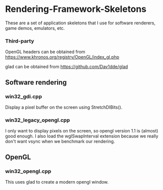 # Rendering-Framework-Skeletons
These are a set of application skeletons that I use for software renderers, game demos, emulators, etc.

### Third-party
OpenGL headers can be obtained from https://www.khronos.org/registry/OpenGL/index_gl.php

glad can be obtained from https://github.com/Dav1dde/glad

## Software rendering

### win32_gdi.cpp
Display a pixel buffer on the screen using StretchDIBits().

### win32_legacy_opengl.cpp
I only want to display pixels on the screen, so opengl version 1.1 is (almost) good enough. I also load the wglSwapInterval extension because we really don't want vsync when we benchmark our rendering.

## OpenGL
### win32_opengl.cpp
This uses glad to create a modern opengl window.

